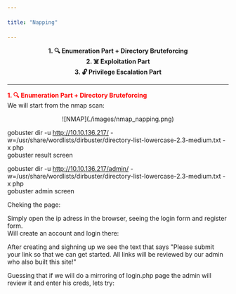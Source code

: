 ```yaml
---

title: "Napping"

---
```

<center>
<strong>1. 🔍 Enumeration Part + Directory Bruteforcing</strong><br> 
<strong>2. ☠️ Exploitation Part</strong><br>
<strong>3. 🔓 Privilege Escalation Part</strong>
</center>

---

<span style="color:red"><strong>1. 🔍 Enumeration Part + Directory Bruteforcing</strong></span><br>
We will start from the nmap scan:<br>
<center>
![NMAP](./images/nmap_napping.png)
</center>

gobuster dir -u http://10.10.136.217/ -w=/usr/share/wordlists/dirbuster/directory-list-lowercase-2.3-medium.txt -x php<br>
gobuster result screen<br>

gobuster dir -u http://10.10.136.217/admin/ -w=/usr/share/wordlists/dirbuster/directory-list-lowercase-2.3-medium.txt -x php<br>
gobuster admin screen<br>

Cheking the page:<br>

Simply open the ip adress in the browser, seeing the login form and register form.<br>
Will create an account and login there:<br>

After creating and sighning up we see the text that says "Please submit your link so that we can get started.
All links will be reviewed by our admin who also built this site!"<br>

Guessing that if we will do a mirroring of login.php page the admin will review it and enter his creds, lets try:<br>



